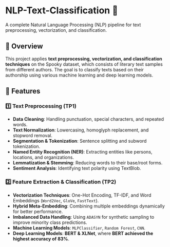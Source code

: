 # NLP-Text-Classification 🚀  
A complete Natural Language Processing (NLP) pipeline for text preprocessing, vectorization, and classification.  

## 📌 Overview  
This project applies **text preprocessing, vectorization, and classification techniques** on the Spooky dataset, which consists of literary text samples from different authors. The goal is to classify texts based on their authorship using various machine learning and deep learning models.

## 📂 Features  
### **1️⃣ Text Preprocessing (TP1)**  
- **Data Cleaning**: Handling punctuation, special characters, and repeated words.  
- **Text Normalization**: Lowercasing, homoglyph replacement, and stopword removal.  
- **Segmentation & Tokenization**: Sentence splitting and subword tokenization.  
- **Named Entity Recognition (NER)**: Extracting entities like persons, locations, and organizations.  
- **Lemmatization & Stemming**: Reducing words to their base/root forms.  
- **Sentiment Analysis**: Identifying text polarity using TextBlob.  

### **2️⃣ Feature Extraction & Classification (TP2)**  
- **Vectorization Techniques**: One-Hot Encoding, TF-IDF, and Word Embeddings (`Word2Vec`, `GloVe`, `FastText`).  
- **Hybrid Meta-Embedding**: Combining multiple embeddings dynamically for better performance.  
- **Imbalanced Data Handling**: Using `ADASYN` for synthetic sampling to improve minority class predictions.  
- **Machine Learning Models**: `MLPClassifier`, `Random Forest`, `CNN`.  
- **Deep Learning Models**: **BERT & XLNet**, where **BERT achieved the highest accuracy of 83%**.  
